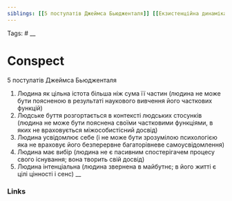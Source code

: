 ```yaml
---
siblings: [[5 постулатів Джеймса Бьюдженталя]] [[Екзистенційна динаміка конфлікту]]
---
```


Tags: #
__
# Conspect

5 постулатів Джеймса Бьюдженталя
1. Людина як цільна істота більша ніж сума її частин (людина не може бути поясненою в результаті наукового вивчення його часткових функцій)
2. Людське буття розгортається в контексті людських стосунків (людина не може бути пояснена своїми частковими функціями, в яких не враховується міжособистісний досвід)
3. Людина усвідомлює себе (і не може бути зрозумілою психологією яка не враховує його безперервне багаторівневе самоусвідомлення)
4. Людина має вибір (людина не є пасивним спостерігачем процесу свого існування; вона творить свій досвід)
5. Людина інтенціальна (людина звернена в майбутнє; в його житті є цілі цінності і сенс)
__
### Links
